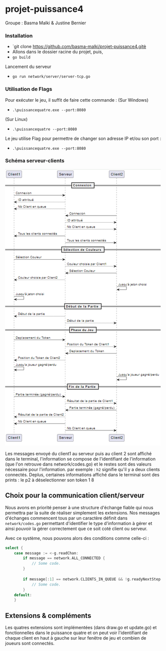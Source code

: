 # projet-puissance4

Groupe : Basma Malki & Justine Bernier

### Installation

- `git clone https://github.com/basma-malki/projet-puissance4.gitè
- Allons dans le dossier racine du projet, puis,
- ```go build```

Lancement du serveur
- ```go run network/server/server-tcp.go```

### Utilisation de Flags

Pour exécuter le jeu, il suffit de faire cette commande :
(Sur Windows)
- ```.\puissancequatre.exe --port:8080```

(Sur Linux)
- ```.\puissancequatre --port:8080```

Le jeu utilise Flag pour permettre de changer son adresse IP et/ou son port :
- ```.\puissancequatre.exe --port:8080```

### Schéma serveur-clients

![Schéma puissance quatre](schema_puissance4.png)

Les messages envoyé du client1 au serveur puis au client 2 sont affiché dans le terminal, l'information se compose de l'identifiant de l'information (que l'on retrouve dans network/codes.go) et le restes sont des valeurs nécessaire pour l'information.
par exemple : ```h2``` signifie qu'il y a deux clients connectés.
Deplus, certaines informations affiché dans le terminal sont des prints :
le p2 à déselectionner son token 1 8

## Choix pour la communication client/serveur
Nous avons en priorité penser à une structure d'échange fiable qui nous permettra par la suite de réaliser simplement les extensions. Nos messages d'échanges commencent tous par un caractère définit dans `network/codes.go` permettant d'identifier le type d'information à gérer et ainsi pouvoir la gérer correctement que ce soit coté client ou serveur.

Avec ce système, nous pouvons alors des conditions comme celle-ci :
```go
select {
	case message := <-g.readChan:
		if message == network.ALL_CONNECTED {
			// Some code.
		}

		if message[:1] == network.CLIENTS_IN_QUEUE && !g.readyNextStep {
			// Some code.
		}
	default:
	}
```

## Extensions & compléments

Les quatres extensions sont implémentées (dans draw.go et update.go) et fonctionnelles dans le puissance quatre et on peut voir l'identifiant de chaque client en haut à gauche sur leur fenêtre de jeu et combien de joueurs sont connectés.